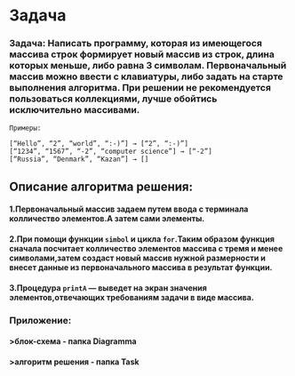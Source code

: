 # Задача
### Задача: Написать программу, которая из имеющегося массива строк формирует новый массив из строк, длина которых меньше, либо равна 3 символам. Первоначальный массив можно ввести с клавиатуры, либо задать на старте выполнения алгоритма. При решении не рекомендуется пользоваться коллекциями, лучше обойтись исключительно массивами.
```````
Примеры:

[“Hello”, “2”, “world”, “:-)”] → [“2”, “:-)”]
[“1234”, “1567”, “-2”, “computer science”] → [“-2”]
[“Russia”, “Denmark”, “Kazan”] → []
````````

##  Описание алгоритма решения:

#### 1.Первоначальный массив задаем путем ввода с терминала колличество элементов.А затем сами элементы.
#### 2.При помощи функции `simbol` и цикла `for`.Таким образом функция сначала посчитает колличество элементов массива с тремя и менее символами,затем создаст новый массив нужной размерности и внесет данные из первоначального массива в результат функции.
#### 3.Процедура `printA` — вывeдeт на экран значения элементов,отвечающих требованиям задачи в виде массива.

### Приложение:
#### >блок-схема - папка Diagramma
#### >алгоритм решения - папка Task

